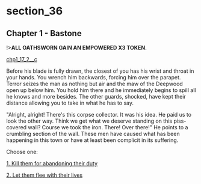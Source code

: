 
# section_36

## Chapter 1 - Bastone

!>**ALL OATHSWORN GAIN AN EMPOWERED X3 TOKEN.**  

[chp1_17_2__c](../../decomp/app/src/main/res/raw/chp1_17_2__c.mp3 ':include :type=audio')

Before his blade is fully drawn, the closest of you has his wrist and throat in your hands. You wrench him backwards, forcing him over the parapet. Terror seizes the man as nothing but air and the maw of the Deepwood open up below him. You hold him there and he immediately begins to spill all he knows and more besides. The other guards, shocked, have kept their distance allowing you to take in what he has to say.

"Alright, alright! There's this corpse collector. It was his idea. He paid us to look the other way. Think we get what we deserve standing on this piss-covered wall? Course we took the iron. There! Over there!" He points to a crumbling section of the wall. These men have caused what has been happening in this town or have at least been complicit in its suffering.


Choose one:

[1. Kill them for abandoning their duty](output/chapter1/section_40.md)

[2. Let them flee with their lives](output/chapter1/section_41.md)


